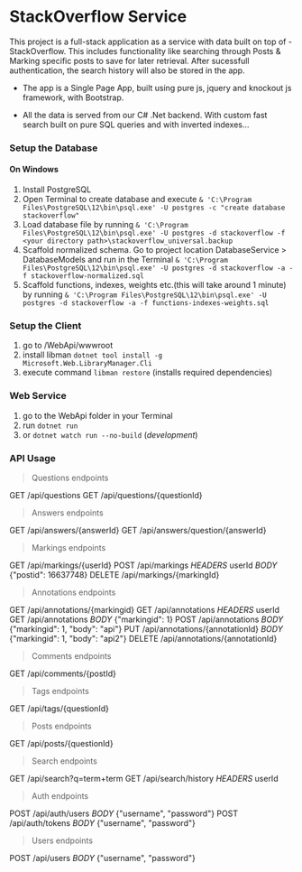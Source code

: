 # StackOverflow Service

This project is a full-stack application as a service with data built on top of - StackOverflow. This includes functionality like searching through Posts
& Marking specific posts to save for later retrieval. After sucessfull authentication, the search history will also be stored in the app.

- The app is a Single Page App, built using pure js, jquery and knockout js framework, with Bootstrap.

- All the data is served from our C# .Net backend. With custom fast
search built on pure SQL queries and with inverted indexes...


### Setup the Database
#### On Windows
1. Install PostgreSQL 
1. Open Terminal to create database and execute `& 'C:\Program Files\PostgreSQL\12\bin\psql.exe' -U postgres -c "create database stackoverflow"`
1. Load database file by running `& 'C:\Program Files\PostgreSQL\12\bin\psql.exe' -U postgres -d stackoverflow -f <your directory path>\stackoverflow_universal.backup`
1. Scaffold normalized schema. Go to project location DatabaseService > DatabaseModels and run in the Terminal `& 'C:\Program Files\PostgreSQL\12\bin\psql.exe' -U postgres -d stackoverflow -a -f stackoverflow-normalized.sql`
1. Scaffold functions, indexes, weights etc.(this will take around 1 minute) by running `& 'C:\Program Files\PostgreSQL\12\bin\psql.exe' -U postgres -d stackoverflow -a -f functions-indexes-weights.sql`

### Setup the Client
1. go to /WebApi/wwwroot
1. install libman `dotnet tool install -g Microsoft.Web.LibraryManager.Cli`
3. execute command `libman restore` (installs required dependencies)


### Web Service
1. go to the WebApi folder in your Terminal
1. run `dotnet run`
1. or `dotnet watch run --no-build` (*development*)


### API Usage

> Questions endpoints

GET /api/questions
GET /api/questions/{questionId}

> Answers endpoints

GET /api/answers/{answerId}
GET /api/answers/question/{answerId}

> Markings endpoints

GET /api/markings/{userId}
POST /api/markings _HEADERS_ userId _BODY_ {"postid": 16637748}
DELETE /api/markings/{markingId}

> Annotations endpoints

GET /api/annotations/{markingid}
GET /api/annotations _HEADERS_ userId
GET /api/annotations _BODY_ {"markingid": 1}
POST /api/annotations _BODY_ {"markingid": 1, "body": "api"}
PUT /api/annotations/{annotationId} _BODY_ {"markingid": 1, "body": "api2"}
DELETE /api/annotations/{annotationId}

> Comments endpoints

GET /api/comments/{postId}

> Tags endpoints

GET /api/tags/{questionId}

> Posts endpoints

GET /api/posts/{questionId}

> Search endpoints

GET /api/search?q=term+term
GET /api/search/history _HEADERS_ userId

> Auth endpoints

POST /api/auth/users _BODY_ {"username", "password"}
POST /api/auth/tokens _BODY_ {"username", "password"}

> Users endpoints

POST /api/users _BODY_ {"username", "password"}
